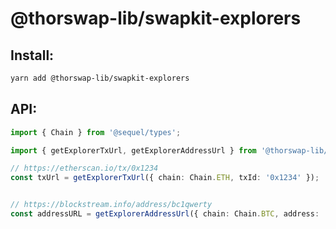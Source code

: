 # @thorswap-lib/swapkit-explorers

## Install:

```bash
yarn add @thorswap-lib/swapkit-explorers
```

## API:

```typescript
import { Chain } from '@sequel/types';

import { getExplorerTxUrl, getExplorerAddressUrl } from '@thorswap-lib/swapkit-explorers';

// https://etherscan.io/tx/0x1234
const txUrl = getExplorerTxUrl({ chain: Chain.ETH, txId: '0x1234' });


// https://blockstream.info/address/bc1qwerty
const addressURL = getExplorerAddressUrl({ chain: Chain.BTC, address: 'bc1qwerty' });
```
